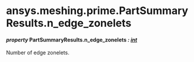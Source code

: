 # ansys.meshing.prime.PartSummaryResults.n_edge_zonelets



#### *property* PartSummaryResults.n_edge_zonelets *: [int](https://docs.python.org/3.11/library/functions.html#int)*

Number of edge zonelets.

<!-- !! processed by numpydoc !! -->
